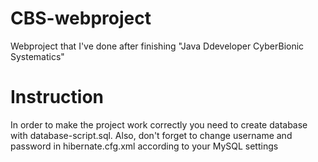 # CBS-webproject
Webproject that I've done after finishing "Java Ddeveloper CyberBionic Systematics"

# Instruction
In order to make the project work correctly you need to create database with database-script.sql.
Also, don't forget to change username and password in hibernate.cfg.xml according to your MySQL settings
